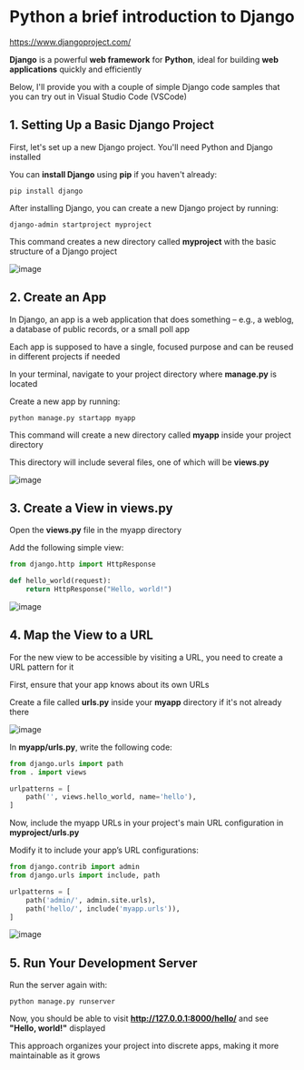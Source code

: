 # Python a brief introduction to Django

https://www.djangoproject.com/

**Django** is a powerful **web framework** for **Python**, ideal for building **web applications** quickly and efficiently

Below, I'll provide you with a couple of simple Django code samples that you can try out in Visual Studio Code (VSCode)

## 1. Setting Up a Basic Django Project

First, let's set up a new Django project. You'll need Python and Django installed

You can **install Django** using **pip** if you haven't already:

```
pip install django
```

After installing Django, you can create a new Django project by running:

```
django-admin startproject myproject
```

This command creates a new directory called **myproject** with the basic structure of a Django project

![image](https://github.com/luiscoco/Python_Django/assets/32194879/6dcf992d-517a-4d6f-bf91-342f082b1c81)

## 2. Create an App

In Django, an app is a web application that does something – e.g., a weblog, a database of public records, or a small poll app

Each app is supposed to have a single, focused purpose and can be reused in different projects if needed

In your terminal, navigate to your project directory where **manage.py** is located

Create a new app by running:

```
python manage.py startapp myapp
```

This command will create a new directory called **myapp** inside your project directory

This directory will include several files, one of which will be **views.py**

![image](https://github.com/luiscoco/Python_Django/assets/32194879/93ae0cb7-50f5-4017-be5e-7edc0fa4e2d6)

## 3. Create a View in views.py

Open the **views.py** file in the myapp directory

Add the following simple view:

```python
from django.http import HttpResponse

def hello_world(request):
    return HttpResponse("Hello, world!")
```

![image](https://github.com/luiscoco/Python_Django/assets/32194879/8b826bda-01f6-4503-9711-e6abf03a7816)

## 4. Map the View to a URL

For the new view to be accessible by visiting a URL, you need to create a URL pattern for it

First, ensure that your app knows about its own URLs

Create a file called **urls.py** inside your **myapp** directory if it's not already there

![image](https://github.com/luiscoco/Python_Django/assets/32194879/d00be9d1-8468-4b19-9d83-93821b48b9c1)

In **myapp/urls.py**, write the following code:

```python
from django.urls import path
from . import views

urlpatterns = [
    path('', views.hello_world, name='hello'),
]
```

Now, include the myapp URLs in your project's main URL configuration in **myproject/urls.py**

Modify it to include your app’s URL configurations:

```python
from django.contrib import admin
from django.urls import include, path

urlpatterns = [
    path('admin/', admin.site.urls),
    path('hello/', include('myapp.urls')),
]
```

![image](https://github.com/luiscoco/Python_Django/assets/32194879/61473497-a68a-4b2c-b2d0-c2fdcd09f386)

## 5. Run Your Development Server

Run the server again with:

```
python manage.py runserver
```

Now, you should be able to visit **http://127.0.0.1:8000/hello/** and see **"Hello, world!"** displayed

This approach organizes your project into discrete apps, making it more maintainable as it grows



